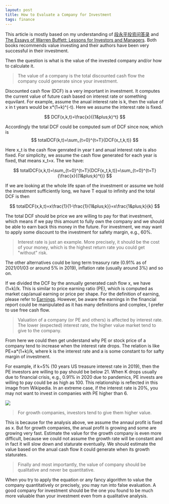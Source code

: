 ```yaml
---
layout: post
title: How to Evaluate a Company for Investment
tags: finance
---
```


This article is mostly based on my understanding of [段永平投资问答录](https://book.douban.com/subject/35254511/) and [The Essays of Warren Buffett: Lessons for Investors and Managers](https://book.douban.com/subject/1046164/). Both books recommends value investing and their authors have been very successful in their investment.

Then the question is what is the value of the invested company and/or how to calculate it.

> The value of a company is the total discounted cash flow the company could generate since your investment.

Discounted cash flow (DCF) is a very important in investment. It computes the current value of future cash based on interest rate or something equvilant. For example, assume the anual interest rate is k, then the value of x in t years would be x*(1+k)^(-t). Here we assume the interest rate is fixed.

$$ DCF(x,k,t)=\frac{x}{(1&plus;k)^t} $$

Accordingly the total DCF could be computed sum of DCF since now, which is
$$ totalDCF(k,t)=\sum_{t=0}^{t=T}{DCF(x_t,k,t)} $$

Here x_t is the cash flow genrated in year t and anual interest rate is also fixed. For simplicity, we assume the cash flow generated for each year is fixed, that means x_t=x. The we have:

$$ totalDCF(x,k,t)=\sum_{t=0}^{t=T}{DCF(x_t,k,t)}=\sum_{t=0}^{t=T}{\frac{x}{(1&plus;k)^t}} $$

If we are looking at the whole life span of the investment or assume we hold the investment sufficiently long, we have T equal to infinity and the total DCF is then

$$ totalDCF(x,k,t)=x\frac{1}{1-\frac{1}{1&plus;k}}=x\frac{1&plus;k}{k} $$

The total DCF should be price we are willing to pay for that investment, which means if we pay this amount to fully own the company and we should be able to earn back this money in the future. For investment, we may want to apply some discount to the investment for safety margin, e.g., 60%.

> Interest rate is just an example. More precisely, it should be the cost of your money, which is the highest return rate you could get "without" risk. 

The other alternatives could be long term treasury rate (0.91% as of 2021/01/03 or around 5% in 2019), inflation rate (usually around 3%) and so on.

If we divided the DCF by the annually generated cash flow x, we have (1+k)/k. This is similar to price earning ratio (PE), which is computed as market cap/anual earning or price per shape. For the definition of earning, please refer to [Earnings](https://www.investopedia.com/terms/e/earnings.asp). However, be aware the earnings in the financial report could be manipulated as it has many definitions and complex, I prefer to use free cash flow.

> Valuation of a company (or PE and others) is affected by interest rate. The lower (expected) interest rate, the higher value market tend to give to the company.

From here we could then get understand why PE or stock price of a company tend to increase when the interest rate drops. The relation is like PE=a*(1+k)/k, where k is the interest rate and a is some constant to for safty margin of investment.

For example, if k=5% (10 years US treasure interest rate in 2019), then the PE investors are willing to pay should be below 21. When K drops usually due to financial crisis, e.g., 0.91% in 2020 due to pandemics, PE invests are willing to pay could be as high as 100. This relationship is reflected in this image from Wikipedia. In an extreme case, if the interest rate is 20%, you may not want to invest in companies with PE higher than 6.

![](https://upload.wikimedia.org/wikipedia/commons/d/d0/S_and_P_500_pe_ratio_to_mid2012.png)

> For growth companies, investors tend to give them higher value.

This is because for the analysis above, we assume the annaul profit is fixed as x. But for growth companies, the anual profit is growing and some are growing very fast. Estimate the value for the growth company is even more difficult, because we could not assume the growth rate will be constant and in fact it will slow down and staturate eventually. We should estimate the value based on the anual cash flow it could generate when its growth staturates.

> Finally and most importantly, the value of company should be qualitative and never be quantitative.

When you try to apply the equation or any fancy algorithm to value the company quantitatively or precisely, you may run into false evaluation. A good company for investment should be the one you found to be much more valuable than your investment even from a qualitative analysis.
